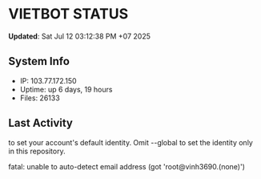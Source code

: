 # VIETBOT STATUS
**Updated**: Sat Jul 12 03:12:38 PM +07 2025

## System Info
- IP: 103.77.172.150
- Uptime: up 6 days, 19 hours
- Files: 26133

## Last Activity

to set your account's default identity.
Omit --global to set the identity only in this repository.

fatal: unable to auto-detect email address (got 'root@vinh3690.(none)')
